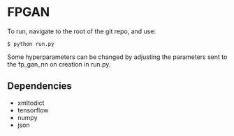 # FPGAN

To run, navigate to the root of the git repo, and use:

    $ python run.py
    
Some hyperparameters can be changed by adjusting the parameters sent to the fp_gan_nn on creation in run.py.

## Dependencies

 * xmltodict
 * tensorflow
 * numpy
 * json
 
